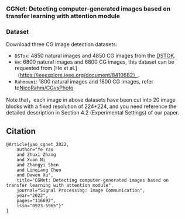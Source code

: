 ### CGNet: Detecting computer-generated images based on transfer learning with attention module

### Dataset

Download three CG image detection datasets:
- `DSTok`: 4850 natural images and 4850 CG images from the [DSTOK](https://www.ic.unicamp.br/~rocha/pub/communications).
- `He`: 6800 natural images and 6800 CG images, this dataset can be requested from [He et al.]（https://ieeexplore.ieee.org/document/8410682）.
- `Rahmouni`: 1800 natural images and 1800 CG images, refer to[NicoRahm/CGvsPhoto](https://github.com/NicoRahm/CGvsPhoto)

Note that，each image in above datasets have been cut into 20 image blocks with a fixed resolution of 224*224, and you need reference the detailed description in Section 4.2 (Experimental Settings) of our paper. 


## Citation
```
@Article{yao_cgnet_2022,
	author="Ye Yao
	and Zhuxi Zhang
	and Xuan Ni
	and Zhangyi Shen
	and Linqiang Chen
	and Dawen Xu",
	title="CGNet: Detecting computer-generated images based on transfer learning with attention module",
	journal="Signal Processing: Image Communication",
	year="2022",
	pages="116692",
	issn="0923-5965"}"
}
```
